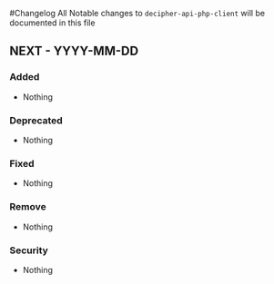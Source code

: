 #Changelog
All Notable changes to `decipher-api-php-client` will be documented in this file

## NEXT - YYYY-MM-DD

### Added
- Nothing

### Deprecated
- Nothing

### Fixed
- Nothing

### Remove
- Nothing

### Security
- Nothing